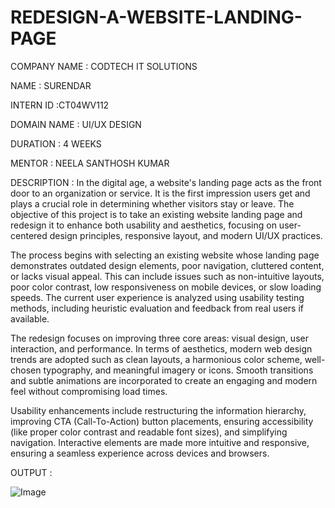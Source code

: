 # REDESIGN-A-WEBSITE-LANDING-PAGE

COMPANY NAME : CODTECH IT SOLUTIONS

NAME : SURENDAR

INTERN ID :CT04WV112

DOMAIN NAME : UI/UX DESIGN

DURATION : 4 WEEKS

MENTOR : NEELA SANTHOSH KUMAR

DESCRIPTION : In the digital age, a website's landing page acts as the front door to an organization or service. It is the first impression users get and plays a crucial role in determining whether visitors stay or leave. The objective of this project is to take an existing website landing page and redesign it to enhance both usability and aesthetics, focusing on user-centered design principles, responsive layout, and modern UI/UX practices.

The process begins with selecting an existing website whose landing page demonstrates outdated design elements, poor navigation, cluttered content, or lacks visual appeal. This can include issues such as non-intuitive layouts, poor color contrast, low responsiveness on mobile devices, or slow loading speeds. The current user experience is analyzed using usability testing methods, including heuristic evaluation and feedback from real users if available.

The redesign focuses on improving three core areas: visual design, user interaction, and performance. In terms of aesthetics, modern web design trends are adopted such as clean layouts, a harmonious color scheme, well-chosen typography, and meaningful imagery or icons. Smooth transitions and subtle animations are incorporated to create an engaging and modern feel without compromising load times.

Usability enhancements include restructuring the information hierarchy, improving CTA (Call-To-Action) button placements, ensuring accessibility (like proper color contrast and readable font sizes), and simplifying navigation. Interactive elements are made more intuitive and responsive, ensuring a seamless experience across devices and browsers.

OUTPUT : 

![Image](https://github.com/user-attachments/assets/e1ca3897-946a-4e82-8494-596c584f4d87)
